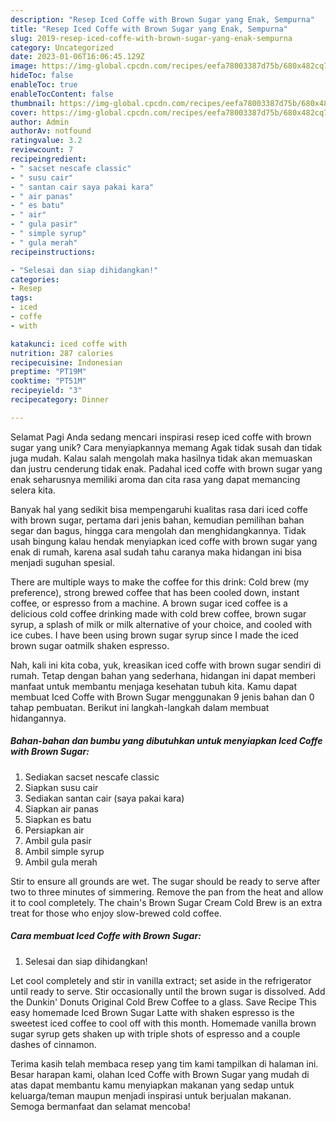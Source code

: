```yaml
---
description: "Resep Iced Coffe with Brown Sugar yang Enak, Sempurna"
title: "Resep Iced Coffe with Brown Sugar yang Enak, Sempurna"
slug: 2019-resep-iced-coffe-with-brown-sugar-yang-enak-sempurna
category: Uncategorized
date: 2023-01-06T16:06:45.129Z
image: https://img-global.cpcdn.com/recipes/eefa78003387d75b/680x482cq70/iced-coffe-with-brown-sugar-foto-resep-utama.jpg
hideToc: false
enableToc: true
enableTocContent: false
thumbnail: https://img-global.cpcdn.com/recipes/eefa78003387d75b/680x482cq70/iced-coffe-with-brown-sugar-foto-resep-utama.jpg
cover: https://img-global.cpcdn.com/recipes/eefa78003387d75b/680x482cq70/iced-coffe-with-brown-sugar-foto-resep-utama.jpg
author: Admin
authorAv: notfound
ratingvalue: 3.2
reviewcount: 7
recipeingredient:
- " sacset nescafe classic"
- " susu cair"
- " santan cair saya pakai kara"
- " air panas"
- " es batu"
- " air"
- " gula pasir"
- " simple syrup"
- " gula merah"
recipeinstructions:

- "Selesai dan siap dihidangkan!"
categories:
- Resep
tags:
- iced
- coffe
- with

katakunci: iced coffe with 
nutrition: 287 calories
recipecuisine: Indonesian
preptime: "PT19M"
cooktime: "PT51M"
recipeyield: "3"
recipecategory: Dinner

---
```



Selamat Pagi Anda sedang mencari inspirasi resep iced coffe with brown sugar yang unik? Cara menyiapkannya memang Agak tidak susah dan tidak juga mudah. Kalau salah mengolah maka hasilnya tidak akan memuaskan dan justru cenderung tidak enak. Padahal iced coffe with brown sugar yang enak seharusnya memiliki aroma dan cita rasa yang dapat memancing selera kita.


Banyak hal yang sedikit bisa mempengaruhi kualitas rasa dari iced coffe with brown sugar, pertama dari jenis bahan, kemudian pemilihan bahan segar dan bagus, hingga cara mengolah dan menghidangkannya. Tidak usah bingung kalau hendak menyiapkan iced coffe with brown sugar yang enak di rumah, karena asal sudah tahu caranya maka hidangan ini bisa menjadi suguhan spesial.

There are multiple ways to make the coffee for this drink: Cold brew (my preference), strong brewed coffee that has been cooled down, instant coffee, or espresso from a machine. A brown sugar iced coffee is a delicious cold coffee drinking made with cold brew coffee, brown sugar syrup, a splash of milk or milk alternative of your choice, and cooled with ice cubes. I have been using brown sugar syrup since I made the iced brown sugar oatmilk shaken espresso.


Nah, kali ini kita coba, yuk, kreasikan iced coffe with brown sugar sendiri di rumah. Tetap dengan bahan yang sederhana, hidangan ini dapat memberi manfaat untuk membantu menjaga kesehatan tubuh kita. Kamu dapat membuat Iced Coffe with Brown Sugar menggunakan 9 jenis bahan dan 0 tahap pembuatan. Berikut ini langkah-langkah dalam membuat hidangannya.

<!--inarticleads1-->

##### Bahan-bahan dan bumbu yang dibutuhkan untuk menyiapkan Iced Coffe with Brown Sugar:

1. Sediakan  sacset nescafe classic
1. Siapkan  susu cair
1. Sediakan  santan cair (saya pakai kara)
1. Siapkan  air panas
1. Siapkan  es batu
1. Persiapkan  air
1. Ambil  gula pasir
1. Ambil  simple syrup
1. Ambil  gula merah


Stir to ensure all grounds are wet. The sugar should be ready to serve after two to three minutes of simmering. Remove the pan from the heat and allow it to cool completely. The chain&#39;s Brown Sugar Cream Cold Brew is an extra treat for those who enjoy slow-brewed cold coffee. 

<!--inarticleads2-->

##### Cara membuat Iced Coffe with Brown Sugar:


1. Selesai dan siap dihidangkan!

Let cool completely and stir in vanilla extract; set aside in the refrigerator until ready to serve. Stir occasionally until the brown sugar is dissolved. Add the Dunkin&#39; Donuts Original Cold Brew Coffee to a glass. Save Recipe This easy homemade Iced Brown Sugar Latte with shaken espresso is the sweetest iced coffee to cool off with this month. Homemade vanilla brown sugar syrup gets shaken up with triple shots of espresso and a couple dashes of cinnamon. 

Terima kasih telah membaca resep yang tim kami tampilkan di halaman ini. Besar harapan kami, olahan Iced Coffe with Brown Sugar yang mudah di atas dapat membantu kamu menyiapkan makanan yang sedap untuk keluarga/teman maupun menjadi inspirasi untuk berjualan makanan. Semoga bermanfaat dan selamat mencoba!
